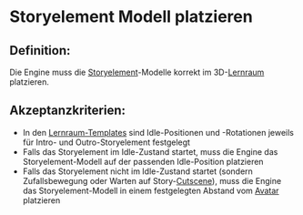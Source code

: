 # Storyelement Modell platzieren


## Definition:

Die Engine muss die [Storyelement](Storyelement-GE.md)-Modelle korrekt im 3D-[Lernraum](Lernraum-GE.md) platzieren.

## Akzeptanzkriterien:

- In den [Lernraum-Templates](Lernraum-Template-GE.md) sind Idle-Positionen und -Rotationen jeweils für Intro- und Outro-Storyelement festgelegt
- Falls das Storyelement im Idle-Zustand startet, muss die Engine das Storyelement-Modell auf der passenden Idle-Position platzieren
- Falls das Storyelement nicht im Idle-Zustand startet (sondern Zufallsbewegung oder Warten auf Story-[Cutscene](Cutscene-GE.md)), muss die Engine das Storyelement-Modell in einem festgelegten Abstand vom [Avatar](Avatar-GE.md) platzieren
